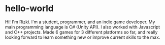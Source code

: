 # hello-world

Hi! I'm Rizki. I'm a student, programmer, and an indie game developer.
My main programming language is C# (Unity API). I also worked with Javascript and C++ projects.
Made 6 games for 3 different platforms so far, and really looking forward to learn something new or improve current skills to the max.
